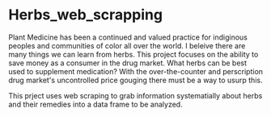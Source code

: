 # Herbs_web_scrapping

Plant Medicine has been a continued and valued practice for indiginous peoples and communities of color all over the world. I beleive there are many 
things we can learn from herbs. This project focuses on the ability to save money as a consumer in the drug market. 
What herbs can be best used to supplement medication? With the over-the-counter and perscription drug market's uncontrolled price gouging there must be a way to usurp this. 

This prject uses web scraping to grab information systematially about herbs and their remedies into a data frame to be analyzed.

